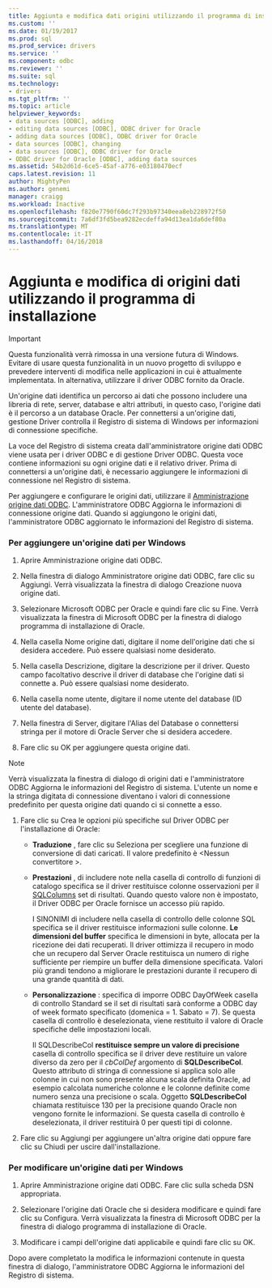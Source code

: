 ```yaml
---
title: Aggiunta e modifica dati origini utilizzando il programma di installazione | Documenti Microsoft
ms.custom: ''
ms.date: 01/19/2017
ms.prod: sql
ms.prod_service: drivers
ms.service: ''
ms.component: odbc
ms.reviewer: ''
ms.suite: sql
ms.technology:
- drivers
ms.tgt_pltfrm: ''
ms.topic: article
helpviewer_keywords:
- data sources [ODBC], adding
- editing data sources [ODBC], ODBC driver for Oracle
- adding data sources [ODBC], ODBC driver for Oracle
- data sources [ODBC], changing
- data sources [ODBC], ODBC driver for Oracle
- ODBC driver for Oracle [ODBC], adding data sources
ms.assetid: 54b2d61d-6ce5-45af-a776-e03180470ecf
caps.latest.revision: 11
author: MightyPen
ms.author: genemi
manager: craigg
ms.workload: Inactive
ms.openlocfilehash: f820e7790f60dc7f293b97340eea8eb228972f50
ms.sourcegitcommit: 7a6df3fd5bea9282ecdeffa94d13ea1da6def80a
ms.translationtype: MT
ms.contentlocale: it-IT
ms.lasthandoff: 04/16/2018
---
```

# <a name="adding-and-modifying-data-sources-using-setup"></a>Aggiunta e modifica di origini dati utilizzando il programma di installazione
> [!IMPORTANT]  
>  Questa funzionalità verrà rimossa in una versione futura di Windows. Evitare di usare questa funzionalità in un nuovo progetto di sviluppo e prevedere interventi di modifica nelle applicazioni in cui è attualmente implementata. In alternativa, utilizzare il driver ODBC fornito da Oracle.  
  
 Un'origine dati identifica un percorso ai dati che possono includere una libreria di rete, server, database e altri attributi, in questo caso, l'origine dati è il percorso a un database Oracle. Per connettersi a un'origine dati, gestione Driver controlla il Registro di sistema di Windows per informazioni di connessione specifiche.  
  
 La voce del Registro di sistema creata dall'amministratore origine dati ODBC viene usata per i driver ODBC e di gestione Driver ODBC. Questa voce contiene informazioni su ogni origine dati e il relativo driver. Prima di connettersi a un'origine dati, è necessario aggiungere le informazioni di connessione nel Registro di sistema.  
  
 Per aggiungere e configurare le origini dati, utilizzare il [Amministrazione origine dati ODBC](../../odbc/admin/odbc-data-source-administrator.md). L'amministratore ODBC Aggiorna le informazioni di connessione origine dati. Quando si aggiungono le origini dati, l'amministratore ODBC aggiornato le informazioni del Registro di sistema.  
  
### <a name="to-add-a-data-source-for-windows"></a>Per aggiungere un'origine dati per Windows  
  
1.  Aprire Amministrazione origine dati ODBC.  
  
2.  Nella finestra di dialogo Amministratore origine dati ODBC, fare clic su Aggiungi. Verrà visualizzata la finestra di dialogo Creazione nuova origine dati.  
  
3.  Selezionare Microsoft ODBC per Oracle e quindi fare clic su Fine. Verrà visualizzata la finestra di Microsoft ODBC per la finestra di dialogo programma di installazione di Oracle.  
  
4.  Nella casella Nome origine dati, digitare il nome dell'origine dati che si desidera accedere. Può essere qualsiasi nome desiderato.  
  
5.  Nella casella Descrizione, digitare la descrizione per il driver. Questo campo facoltativo descrive il driver di database che l'origine dati si connette a. Può essere qualsiasi nome desiderato.  
  
6.  Nella casella nome utente, digitare il nome utente del database (ID utente del database).  
  
7.  Nella finestra di Server, digitare l'Alias del Database o connettersi stringa per il motore di Oracle Server che si desidera accedere.  
  
8.  Fare clic su OK per aggiungere questa origine dati.  
  
> [!NOTE]  
>  Verrà visualizzata la finestra di dialogo di origini dati e l'amministratore ODBC Aggiorna le informazioni del Registro di sistema. L'utente un nome e la stringa digitata di connessione diventano i valori di connessione predefinito per questa origine dati quando ci si connette a esso.  
  
1.  Fare clic su Crea le opzioni più specifiche sul Driver ODBC per l'installazione di Oracle:  
  
    -   **Traduzione** , fare clic su Seleziona per scegliere una funzione di conversione di dati caricati. Il valore predefinito è \<Nessun convertitore >.  
  
    -   **Prestazioni** , di includere note nella casella di controllo di funzioni di catalogo specifica se il driver restituisce colonne osservazioni per il [SQLColumns](../../odbc/microsoft/level-1-api-functions-odbc-driver-for-oracle.md) set di risultati. Quando questo valore non è impostato, il Driver ODBC per Oracle fornisce un accesso più rapido.  
  
         I SINONIMI di includere nella casella di controllo delle colonne SQL specifica se il driver restituisce informazioni sulle colonne. **Le dimensioni del buffer** specifica le dimensioni in byte, allocata per la ricezione dei dati recuperati. Il driver ottimizza il recupero in modo che un recupero dal Server Oracle restituisca un numero di righe sufficiente per riempire un buffer della dimensione specificata. Valori più grandi tendono a migliorare le prestazioni durante il recupero di una grande quantità di dati.  
  
    -   **Personalizzazione** : specifica di imporre ODBC DayOfWeek casella di controllo Standard se il set di risultati sarà conforme a ODBC day of week formato specificato (domenica = 1. Sabato = 7). Se questa casella di controllo è deselezionata, viene restituito il valore di Oracle specifiche delle impostazioni locali.  
  
         Il SQLDescribeCol **restituisce sempre un valore di precisione** casella di controllo specifica se il driver deve restituire un valore diverso da zero per il *cbColDef* argomento di **SQLDescribeCol**. Questo attributo di stringa di connessione si applica solo alle colonne in cui non sono presente alcuna scala definita Oracle, ad esempio calcolata numeriche colonne e le colonne definite come numero senza una precisione o scala. Oggetto **SQLDescribeCol** chiamata restituisce 130 per la precisione quando Oracle non vengono fornite le informazioni. Se questa casella di controllo è deselezionata, il driver restituirà 0 per questi tipi di colonne.  
  
2.  Fare clic su Aggiungi per aggiungere un'altra origine dati oppure fare clic su Chiudi per uscire dall'installazione.  
  
### <a name="to-modify-a-data-source-for-windows"></a>Per modificare un'origine dati per Windows  
  
1.  Aprire Amministrazione origine dati ODBC. Fare clic sulla scheda DSN appropriata.  
  
2.  Selezionare l'origine dati Oracle che si desidera modificare e quindi fare clic su Configura. Verrà visualizzata la finestra di Microsoft ODBC per la finestra di dialogo programma di installazione di Oracle.  
  
3.  Modificare i campi dell'origine dati applicabile e quindi fare clic su OK.  
  
 Dopo avere completato la modifica le informazioni contenute in questa finestra di dialogo, l'amministratore ODBC Aggiorna le informazioni del Registro di sistema.
